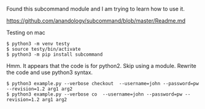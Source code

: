 Found this subcommand module and I am trying to learn how to use it.

https://github.com/anandology/subcommand/blob/master/Readme.md

Testing on mac

```
$ python3 -m venv testy
$ source testy/bin/activate
$ python3 -m pip install subcommand
```

Hmm. It appears that the code is for python2.  Skip using 
a module.  Rewrite the code and use python3 syntax.

```
$ python3 example.py --verbose checkout  --username=john --password=pw --revision=1.2 arg1 arg2
$ python3 example.py --verbose co  --username=john --password=pw --revision=1.2 arg1 arg2
```




